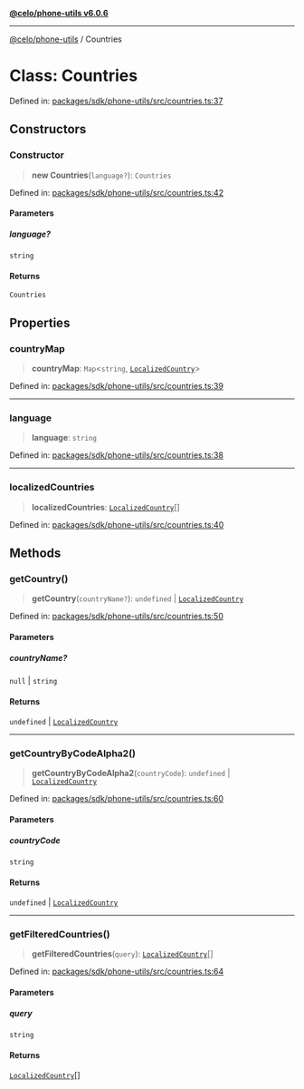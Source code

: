 [**@celo/phone-utils v6.0.6**](../README.md)

***

[@celo/phone-utils](../globals.md) / Countries

# Class: Countries

Defined in: [packages/sdk/phone-utils/src/countries.ts:37](https://github.com/celo-org/developer-tooling/blob/master/packages/sdk/phone-utils/src/countries.ts#L37)

## Constructors

### Constructor

> **new Countries**(`language?`): `Countries`

Defined in: [packages/sdk/phone-utils/src/countries.ts:42](https://github.com/celo-org/developer-tooling/blob/master/packages/sdk/phone-utils/src/countries.ts#L42)

#### Parameters

##### language?

`string`

#### Returns

`Countries`

## Properties

### countryMap

> **countryMap**: `Map`\<`string`, [`LocalizedCountry`](../interfaces/LocalizedCountry.md)\>

Defined in: [packages/sdk/phone-utils/src/countries.ts:39](https://github.com/celo-org/developer-tooling/blob/master/packages/sdk/phone-utils/src/countries.ts#L39)

***

### language

> **language**: `string`

Defined in: [packages/sdk/phone-utils/src/countries.ts:38](https://github.com/celo-org/developer-tooling/blob/master/packages/sdk/phone-utils/src/countries.ts#L38)

***

### localizedCountries

> **localizedCountries**: [`LocalizedCountry`](../interfaces/LocalizedCountry.md)[]

Defined in: [packages/sdk/phone-utils/src/countries.ts:40](https://github.com/celo-org/developer-tooling/blob/master/packages/sdk/phone-utils/src/countries.ts#L40)

## Methods

### getCountry()

> **getCountry**(`countryName?`): `undefined` \| [`LocalizedCountry`](../interfaces/LocalizedCountry.md)

Defined in: [packages/sdk/phone-utils/src/countries.ts:50](https://github.com/celo-org/developer-tooling/blob/master/packages/sdk/phone-utils/src/countries.ts#L50)

#### Parameters

##### countryName?

`null` | `string`

#### Returns

`undefined` \| [`LocalizedCountry`](../interfaces/LocalizedCountry.md)

***

### getCountryByCodeAlpha2()

> **getCountryByCodeAlpha2**(`countryCode`): `undefined` \| [`LocalizedCountry`](../interfaces/LocalizedCountry.md)

Defined in: [packages/sdk/phone-utils/src/countries.ts:60](https://github.com/celo-org/developer-tooling/blob/master/packages/sdk/phone-utils/src/countries.ts#L60)

#### Parameters

##### countryCode

`string`

#### Returns

`undefined` \| [`LocalizedCountry`](../interfaces/LocalizedCountry.md)

***

### getFilteredCountries()

> **getFilteredCountries**(`query`): [`LocalizedCountry`](../interfaces/LocalizedCountry.md)[]

Defined in: [packages/sdk/phone-utils/src/countries.ts:64](https://github.com/celo-org/developer-tooling/blob/master/packages/sdk/phone-utils/src/countries.ts#L64)

#### Parameters

##### query

`string`

#### Returns

[`LocalizedCountry`](../interfaces/LocalizedCountry.md)[]
